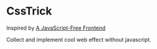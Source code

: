 # CssTrick
Inspired by [A JavaScript-Free Frontend](https://morioh.com/p/4f15ea6c6218)

Collect and implement cool web effect without javascript.
